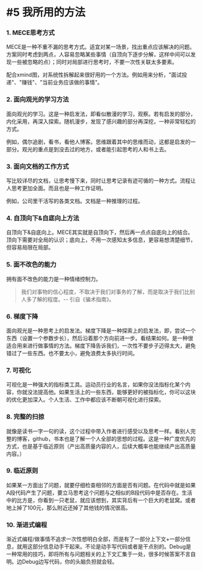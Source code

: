 # #5 我所用的方法

### 1. **MECE思考方式**

MECE是一种不重不漏的思考方式。适宜对某一场景，找出重点应该解决的问题。方案同时考虑到两点，人容易忽略某些事情（自顶向下逐步分解，这样中间可以发现一些被忽略的点）；同时对局部进行思考时，不要一次性关联太多要素。

配合xmind图，对系统性拆解起来很好用的一个方法。例如用来分析，"面试投递"、"赚钱"、"当前业务应该做的事情"。

### 2. **面向观光的学习方法**

面向观光的学习。这是一种启发法，即看似散漫的学习，观察。若有启发的部分，内化采用，再深入探索。随机漫步，发现了感兴趣的部分再深挖，一种非常轻松的方式。

例如，偶尔追剧，看书，看他人博客。思维跟着其中的思维而动，这都是启发的一部分。观光的重点是到没去过的地方，或者能引起思考的人和书上去。

### 3. **面向文档的工作方式**

写比较详尽的文档，让思考慢下来，同时让思考记录有迹可循的一种方式。流程让人思考更加全面。而且也是一种工作证明。

例如，公司里干活写的各类文档。文档是一种推理的过程。

### 4. **自顶向下&amp;自底向上方法**

自顶向下&自底向上。MECE其实就是自顶向下，然后再一点点自底向上的结合。顶向下需要对全局的认识；底向上，不用一次感知太多信息，更容易想清楚细节，但容易局限在局部。

### 5. **面不改色的能力**

拥有面不改色的能力是一种情绪控制力。

> 我们对事物的信心程度，不取决于我们对事务的了解，而是取决于我们比别人多了解的程度。-- 引自《骗术指南》。

### 6. **梯度下降**

面向观光是一种思考上的启发法。梯度下降是一种探索上的启发法，即，尝试一个东西（设置一个参数步长），然后沿着那个方向前进一步。看结果如何。是一种很适合用来进行做事情的方法。梯度下降告诉我们，一次性不要步子迈得太大，避免错过了一些东西。也不要太小，避免浪费太多执行时间。

### 7. **可视化**

可视化是一种强大的指标类工具。运动员行业的名言，如果你没法指标化某个内容，你就没法提高他。如果生活上的一些东西，能够更好的被指标化，你可以这块的优化更加深入。个人生活、工作中都应该不断朝可视化进行探索。

### 8. **完整的扫掠**

就像是读书一字一句的读，这个过程中带入作者进行感受以及思考一样。看别人完整的博客，github，书本也是了解一个人全部的思想的过程。这是一种广度优先的方式，也是基于临近原则（产出高质量内容的人，后续大概率也能继续产出高质量内容。）

### 9. 临近原则

如果某一方面出了问题，就要仔细检查相邻的方面是否有问题。在代码中就是如果A段代码产生了问题，要立马思考这个问题与之相似的B段代码中是否存在。生活中的比方是，你看到一只老鼠，就应该想到，其实背后有一个巨大的老鼠窝。或者地上掉了100元，那么附近还掉了其他钱的情况很高。

### 10. 渐进式编程

渐近式编程/做事情不追求一次性想明白全部，而是有了一部分上下文+一部分信息，就用这部分信息动手干起来。不论是动手写代码或者是干点别的。Debug是一种常用的技巧，即将所有与问题相关的上下文汇集于一处，很多时候答案不言自明。边Debug边写代码，你的头脑负担就会轻。
